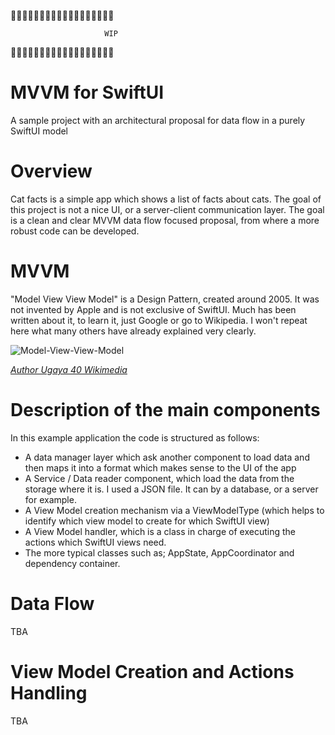 🚧🚧🚧🚧🚧🚧🚧🚧🚧🚧🚧🚧🚧🚧🚧🚧🚧🚧

                         WIP

🚧🚧🚧🚧🚧🚧🚧🚧🚧🚧🚧🚧🚧🚧🚧🚧🚧🚧


# MVVM for SwiftUI
A sample project with an architectural proposal for data flow in a purely SwiftUI model

# Overview
Cat facts is a simple app which shows a list of facts about cats. The goal of this project is not a nice UI, or a server-client communication layer. 
The goal is a clean and clear MVVM data flow focused proposal, from where a more robust code can be developed.

# MVVM 
"Model View View Model" is a Design Pattern, created around 2005. It was not invented by Apple and is not exclusive of SwiftUI.
Much has been written about it, to learn it, just Google or go to Wikipedia. 
I won't repeat here what many others have already explained very clearly.

![Model-View-View-Model](https://upload.wikimedia.org/wikipedia/commons/8/87/MVVMPattern.png)

*[Author Ugaya 40 Wikimedia](https://commons.wikimedia.org/wiki/File:MVVMPattern.png)*

# Description of the main components
In this example application the code is structured as follows:
- A data manager layer which ask another component to load data and then maps it into a format which makes sense to the UI of the app
- A Service / Data reader component, which load the data from the storage where it is. I used a JSON file. It can by a database, or a server for example.
- A View Model creation mechanism via a ViewModelType (which helps to identify which view model to create for which SwiftUI view)
- A View Model handler, which is a class in charge of executing the actions which SwiftUI views need.
- The more typical classes such as; AppState, AppCoordinator and dependency container.

# Data Flow
TBA

# View Model Creation and Actions Handling
TBA
